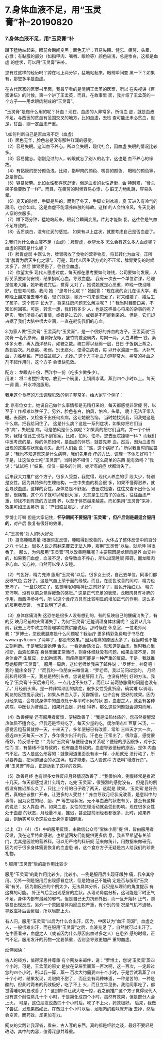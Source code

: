 # 7.身体血液不足，用“玉灵膏”补-20190820


<a name="xggCx"></a>
### 7.身体血液不足，用“玉灵膏”补


蹲下猛地站起来，眼前会瞬间变黑；面色无华；容易失眠、健忘、疲劳、头晕、
心悸；有黏膜的部分（如指甲肉、嘴唇、眼睑等）颜色较浅，总是惨白，这都是血虚
的症状，可以用“玉灵膏”来补。

您有过这样的经历吗？蹲在地上两分钟，猛地站起来，眼前瞬间变
黑一下？如果有，那您多半是血虚。

在古代医家的医案书里面，我最早看的是清朝王孟英的医案，所以
在央视讲《百家讲坛》的时候，第一个讲了王孟英，而且，在故事里
面，我介绍了王孟英的一个方子——用龙眼肉制成的“玉灵膏”。

“玉灵膏”是做什么用的呢？补血！现在，血虚的人非常多。所谓血
虚，就是血液不足，与西医的贫血有范围交叉的地方，比如血虚，去检
查可能还未必贫血，但是，贫血，则一定血虚严重。

1.如何判断自己是否血液不足（血虚）<br />（1）面色无华，脸色总是没有那种红润的感觉。<br />（2）容易失眠。这叫血不养心，所以会失眠，现代社会，因血虚
失眠的情况比较多。<br />（3）容易健忘。刚刚见过的人，转眼就忘了别人的名字，这也是
血不养心的缘故。<br />（4）有黏膜的部分颜色浅。比如，指甲肉的颜色、嘴唇的颜色、
眼睑的颜色等，总是惨白。<br />（5）容易疲劳。比如女性都喜欢逛街，但是血虚的女性逛街，会
特别累，“骨头架子像要散了一样”。而且，在疲劳的时候容易心悸，心
脏无力地乱跳，容易头晕。<br />（6）夏天的时候，手脚是热的，而到了冬天，手脚立刻冰凉，夏
天进入有冷气的房间，也会如此，这是血虚不能濡养四肢的缘故。这样
的人会怕冷风，冬天比别人穿的衣服多。<br />（7）蹲下两分钟，猛地站起来，眼前会瞬间变黑，片刻才能恢
复。这往往是气血不足导致的。<br />（8）舌质淡白，没有红润的感觉。
如果有以上症状，就要考虑自己是否血虚了。

2.我们为什么会血液不足（血虚）：脾胃虚，欲望太多
怎么会有这么多人血虚呢？<br />血虚的原因是什么呢？<br />（1）脾胃虚弱
中医认为，脾胃吸收了食物的营养物质，将其转化为血液。正所
谓“脾胃为后天生化之源”。
可是，现代人因生活方式的不正常，脾胃受伤的时候太多了，然后
脾胃受伤了，往往会血虚。<br />（2）欲望太多
现代人思虑过度，每天都在思考要如何赚钱，公司要如何发展，人
际关系要如何安顿，结果损耗心血，导致血虚。
我有一次去一个单位讲课，经理是位老大姐，她听我说完后，觉得
太对了，她说她就是心思重，昨晚一夜没睡好，在思考问题。我问
她：“思考什么呢？”
她回答：“现在我的女儿在读大学，我昨晚上翻来覆去睡不着，想
的就是，她万一将来谈恋爱了，将来结婚了，婚后生了孩子，这个孩子
长大了，将来住房问题怎么解决呢？！”
我当时目瞪口呆，不知如何回答。可是，转念一想，我们有多少
人，也是这样操心将来的杂事的呢？
确实，我们所操心的事情，或者是过去的，或者是不可能到来的。
但是，它们却占据了我们大脑中很大空间，一直在耗伤我们的心血。

3.为家人做“玉灵膏”
王孟英的“玉灵膏”，是一个很好的养血的方子。王孟英说“玉灵膏
一名代参膏。自剥好龙眼，盛竹筒或瓷碗内，每肉一两，入白洋糖一
钱，素体多火者，再入西洋参片，如糖之数。碗口幂以丝绵一层，日日
于饭锅上蒸之，蒸到百次。凡衰羸、老弱，别无痰火，便滑之病者，每
以开水瀹服一匙，大补气血，力胜参芪。产妇临盆服之，尤妙。”
这个方子补血力道非常大，寻常的补血之剂不起作用时，这个方子
会很快见效。

配方： 龙眼肉十份，西洋参一份（吃多少做多少）。<br />用法： 将二者搅拌均匀，放到一个碗里，上锅隔水蒸，蒸到四个小时以上。每天一调
羹，开水冲泡服用。

我用这个食疗的方法调理见效的例子非常多，给大家举个例子：

北
京有位女士，她说自己做什么事情都是无精打采的，每天都感觉非常疲
劳，以至于工作都难以胜任了。另外，脸色苍白，怕风，怕冷，头晕，
晚上无法正常入睡。去医院，又检查不出任何疾病，这让她很苦恼。
当时她找到我，问我她这是什么病，把我给问住了。
这是什么病？这是一系列症状，如果你把它们当作“病”，失眠是
病，可是怕风是什么病呢？如果真的把它们当病，并一个个研究，我相
信此生也找不到答案，比如，怕风、怕冷，您去医院挂哪一科？
而我们中医考虑的是，你的体质如何，是血虚的体质，就要先养
血，然后，因为血虚而出现的这些症状就会消失，此时人们会
说：“瞧，这个病好了。”
所以我当时的回答是：“我也不知道您这是什么病啊，我们先用食
疗的方法，调理一下体质好吗？”
于是，让这位女士吃“玉灵膏”。当时她不相信：“这么简单的东西
能有效吗？”我说：“试试吧！”结果，仅仅一周多的时间，她所有的症
状都消失了。

后来我大力推广这个方子，很多人受益，我觉得，现代人养血的手
段太少，特别是女性，因为其特殊的生理结构，一生中失血的机会很
多，如果不懂得滋养，就会导致血虚。这样的女性，身体总是不舒服，
去医院检查，往往又查不出什么问题，很痛苦。这个方子就可以帮到大
家，尤其是生过孩子的女性，往往血虚严重，却找不到有效的方法调
养，以至于体质越来越差。而如果用“玉灵膏”来补，效果可如王孟英所
言：“产妇临盆服之，尤妙”。

罗博士叮嘱
但是大家记住，**怀孕期间不要服用“玉灵膏”，但产后则是最适合服用的**，对产后
恢复有很好的效果。

4.“玉灵膏”对人的5大好处<br />（1）提高睡眠质量
根据网友反馈，睡眠得到改善的，大体占了整体反馈中的百分之八
十以上。很多人说之前翻来覆去无法入睡，服用“玉灵膏”以后，就能睡
得很香了。
那么，为何服用“玉灵膏”可以改善睡眠呢？主要原因是龙眼肉是养
血安神的，如果我们血虚，血液不足，会导致血不养心，所以出现睡眠
障碍，而龙眼肉养心血、安心神，自然可以使人安睡。

（2）气色好，精力充沛
服用“玉灵膏”以后，很多女士说，自己去单位，同事们都反映气色
变好了。这是气血上荣于面的缘故。而且，在面色改善的同时，精力也
充沛了。
“一盒快吃完了，感觉睡眠和精神比之前好多了，脸色开始红润。
精力充沛啊，没有以前总觉得疲惫的感觉。”
这是正气充足的表现，龙眼肉具有补脾的作用，而西洋参补气，所
以这个食疗方具有比较明显的增加正气的作用，这么多的服用者反馈，
也正说明了这点。

（3）身体疼痛消失
这恐怕是很多人没有想到的，有的反映自己的腰痛消失了，有的反
映月经前的头痛消失了，为何“玉灵膏”还能调理身体疼痛呢？
这要从几年前，我去上海中欧工商管理学院做讲座说起。那时候在
休息室，一位老师问我：“罗博士，您说我腿疼是什么问题呢？我治疗
更多精彩免费电子书尽在www.xgv5.com
了两年了，都没有效果。”
因为疼痛的原因太多了，我当时也不能立刻判断。于是我就请她伸
舌头，一看她舌质淡白，就知道是血虚。当时我心里推断，血液如果在
身体里面正常循行，则身体经脉没有问题，如果血液不足，则身体会产
生反应，比如拘挛等。而疼痛很可能是一种严重的反应。于是，我就推
荐她服用“玉灵膏”。
服用一周后，这位老师给我来了邮件说：“罗博士，神奇吧！我的
腿疼全好了！”而我的一位朋友来微信说：“罗老师，我以前问过您的，
月经前和月经第一天，我总是特别头疼，您说是肝阳上亢，也没有特别
好的方法。我吃了‘玉灵膏’十天后来月经，一点儿也不头疼了，而且以
前两胁胀痛的问题也没有了。”
月经前头痛，是一种非常顽固的病症，很多女性受此折磨，确实难
以调理。网友的反馈提示我们，如果从养血入手，另辟蹊径，也许会有
更好的效果。因为月经来临，会导致身体中的血液处于与平时不同的状
态，血虚之人，就会有各种病症。中医认为肝藏血，如果肝血足，肝经
得养，那么这些问题就会迎刃而解。

（4）改善便秘
还有服用者反馈，便秘改善了：“我是湿热体质的，您虽然提醒湿
热体质不适合吃，但我还是坚持吃了，每天少量的吃，偶尔喝点红豆薏
米汤，一感觉舌粗苔黄就停一天，十来天了，多年便秘已有改善，常年
三四天才大一次，最近四五天每天一次了，多年很少出汗的我，汗也在
正常出了，很欣喜，感觉很奇妙，特反馈于您！”
为何“玉灵膏”与便秘也有关系呢？便秘的原因很多，对于女性而
言，有情绪不佳导致的，也有血虚导致的。血虚导致便秘的原因，是体
内血气不足。古人是这么形容的：就像河道里面没有水一样，小船就无
法行动了，所以要养血，把河道里面的水加满，船才能走。古人管这种
方法叫“增液行舟”。用“玉灵膏”养血，正是达到了这样的效果。

（5）改善月经
也有很多女性反应月经情况改善了：“我很怕冷，例假经常是推迟
十几天，每天都感觉没什么精力，吃完‘玉灵膏’，很强烈的感觉没有，
但是我的例假没有推迟那么久了，只比上个月的日子晚了两天，这就是
效果。‘玉灵膏’是好东西，真的应该推广开来，让更多的人受益！”
养血导致月经状况改善，是意料中的事情，因为女性的经、胎、产
等生理状况，无不与血液的状态有关，甚至有这样的说法：女人靠血
养。如果血虚，女性的生理活动就会受到影响。现在很多女性处于血虚
的状态，月经量不足、推迟，甚至提前闭经者都很多，此时，如果养
血，则确实可以令这些女士身体更加健康。

以上（2）（4）（5）中的服用反馈，由微信公众号“宝妹小厨”提
供，皆由服用者反馈，我在这里特此感谢，也希望网友们能提供更多信
息，我甚至希望有关部门，尤其是医院的营养科，可以用严格的科研规
范来做统计，用数据来做研究。因为对于很多身体需要恢复的血虚患
者，这个食疗方子无疑是古人给我们的珍贵礼物。

5.服用“玉灵膏”后的副作用比较少

服用“玉灵膏”的副作用比较少，比较小，一例是服用后出现牙龈肿
痛，我令其停用。另外一例是服用后出现感冒症状，但是她自己不能确
定是否与服用“玉灵膏”有关。
因为副反应的个例太少，无法具体分析，我只是从理论的角度提示
有这样的可能。
补正气后会出现感冒的症状，从理论角度分析，这可能是平时正气
不足，身体内部有潜藏的邪气。但是自己无力抗邪外出，而一旦开始补
正气，则容易出现反应。另外一个原因是体内瘀血较严重，有个别的情
况是气机不通畅，导致滋补后会瘀阻，所以局部上火。

有人问，服用“玉灵膏”以后为什么会出汗，因为，中医认为“血汗
同源”，血虚之人，一般很难出汗，而在服用“玉灵膏”之后，血液充足
了，自然就可以出汗了。
在中医看来，血虚之人（或者因为什么原因出血过多之人）在患外
感的时候，正气不足，服用发汗的药物一定要慎重，否则会导致更加严
重的血虚。

延伸阅读：

古人的经方，值得深思并尊重
有个网友来邮件，说：“罗博士，您说‘玉灵膏’蒸四个小时，可是，王孟英的原文
是放在笼屉里面蒸一百次啊，这一百次，一定超过您的四个小时。所以我一算，蒸一
百次大约需要四十个小时，于是尝试着蒸了四十个小时，结果发现，龙眼肉不甜了，
而且会有两种味道，一种是苦的，一种是酸的，但此时两者的药效极好，吃了不上
火，而且立竿见影，我给同事吃了，都觉得睡眠明显改善了！”
这封邮件让我大吃一惊，我之前推广这个方子觉得现代人没有这个耐性蒸几十个
小时，于是简化成四个小时，虽然有效果，但是部分人会上火。
可是，这位朋友说蒸四十个小时后，吃了不上火，药效极好。
后来，我做了尝试，发现果然如此，在蒸过十个小时以后，龙眼肉的甜味就开始
去掉，然后会变苦，而药效，却更加有力。

网友的实践让我深省，看来，古人写的东西，真的都是经验之谈，最好不要轻易
改动，其中的内容，值得深思并尊重。
